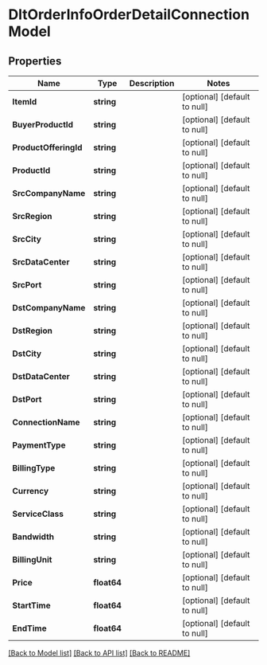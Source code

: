 # DltOrderInfoOrderDetailConnectionModel

## Properties
Name | Type | Description | Notes
------------ | ------------- | ------------- | -------------
**ItemId** | **string** |  | [optional] [default to null]
**BuyerProductId** | **string** |  | [optional] [default to null]
**ProductOfferingId** | **string** |  | [optional] [default to null]
**ProductId** | **string** |  | [optional] [default to null]
**SrcCompanyName** | **string** |  | [optional] [default to null]
**SrcRegion** | **string** |  | [optional] [default to null]
**SrcCity** | **string** |  | [optional] [default to null]
**SrcDataCenter** | **string** |  | [optional] [default to null]
**SrcPort** | **string** |  | [optional] [default to null]
**DstCompanyName** | **string** |  | [optional] [default to null]
**DstRegion** | **string** |  | [optional] [default to null]
**DstCity** | **string** |  | [optional] [default to null]
**DstDataCenter** | **string** |  | [optional] [default to null]
**DstPort** | **string** |  | [optional] [default to null]
**ConnectionName** | **string** |  | [optional] [default to null]
**PaymentType** | **string** |  | [optional] [default to null]
**BillingType** | **string** |  | [optional] [default to null]
**Currency** | **string** |  | [optional] [default to null]
**ServiceClass** | **string** |  | [optional] [default to null]
**Bandwidth** | **string** |  | [optional] [default to null]
**BillingUnit** | **string** |  | [optional] [default to null]
**Price** | **float64** |  | [optional] [default to null]
**StartTime** | **float64** |  | [optional] [default to null]
**EndTime** | **float64** |  | [optional] [default to null]

[[Back to Model list]](../README.md#documentation-for-models) [[Back to API list]](../README.md#documentation-for-api-endpoints) [[Back to README]](../README.md)

